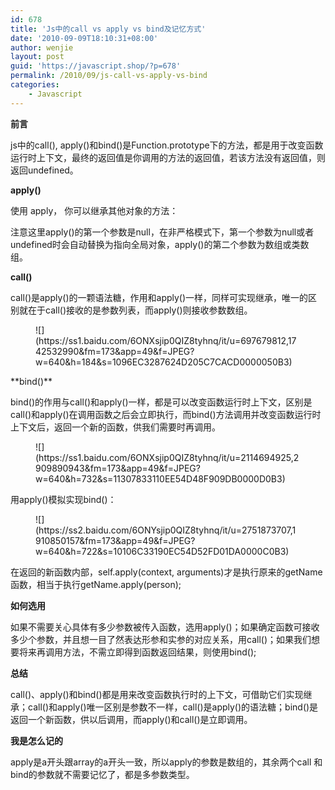 ```yaml
---
id: 678
title: 'Js中的call vs apply vs bind及记忆方式'
date: '2010-09-09T18:10:31+08:00'
author: wenjie
layout: post
guid: 'https://javascript.shop/?p=678'
permalink: /2010/09/js-call-vs-apply-vs-bind
categories:
    - Javascript
---
```


**前言**

js中的call(), apply()和bind()是Function.prototype下的方法，都是用于改变函数运行时上下文，最终的返回值是你调用的方法的返回值，若该方法没有返回值，则返回undefined。

**apply()**

使用 apply， 你可以继承其他对象的方法：

注意这里apply()的第一个参数是null，在非严格模式下，第一个参数为null或者undefined时会自动替换为指向全局对象，apply()的第二个参数为数组或类数组。

**call()**

call()是apply()的一颗语法糖，作用和apply()一样，同样可实现继承，唯一的区别就在于call()接收的是参数列表，而apply()则接收参数数组。

<figure class="wp-block-image">![](https://ss1.baidu.com/6ONXsjip0QIZ8tyhnq/it/u=697679812,1742532990&fm=173&app=49&f=JPEG?w=640&h=184&s=1096EC3287624D205C7CACD0000050B3)</figure>**bind()**

bind()的作用与call()和apply()一样，都是可以改变函数运行时上下文，区别是call()和apply()在调用函数之后会立即执行，而bind()方法调用并改变函数运行时上下文后，返回一个新的函数，供我们需要时再调用。

<figure class="wp-block-image">![](https://ss1.baidu.com/6ONXsjip0QIZ8tyhnq/it/u=2114694925,2909890943&fm=173&app=49&f=JPEG?w=640&h=732&s=11307833110EE54D48F909DB0000D0B3)</figure>用apply()模拟实现bind()：

<figure class="wp-block-image">![](https://ss2.baidu.com/6ONYsjip0QIZ8tyhnq/it/u=2751873707,1910850157&fm=173&app=49&f=JPEG?w=640&h=722&s=10106C33190EC54D52FD01DA0000C0B3)</figure>在返回的新函数内部，self.apply(context, arguments)才是执行原来的getName函数，相当于执行getName.apply(person);

**如何选用**

如果不需要关心具体有多少参数被传入函数，选用apply()；如果确定函数可接收多少个参数，并且想一目了然表达形参和实参的对应关系，用call()；如果我们想要将来再调用方法，不需立即得到函数返回结果，则使用bind();

**总结**

call()、apply()和bind()都是用来改变函数执行时的上下文，可借助它们实现继承；call()和apply()唯一区别是参数不一样，call()是apply()的语法糖；bind()是返回一个新函数，供以后调用，而apply()和call()是立即调用。

**我是怎么记的**

apply是a开头跟array的a开头一致，所以apply的参数是数组的，其余两个call 和 bind的参数就不需要记忆了，都是多参数类型。